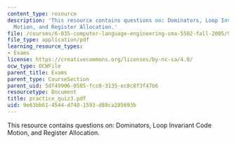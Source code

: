 ```yaml
---
content_type: resource
description: 'This resource contains questions on: Dominators, Loop Invariant Code
  Motion, and Register Allocation.'
file: /courses/6-035-computer-language-engineering-sma-5502-fall-2005/9e63bb614544d7401593d88ca285693b_practice_quiz3.pdf
file_type: application/pdf
learning_resource_types:
- Exams
license: https://creativecommons.org/licenses/by-nc-sa/4.0/
ocw_type: OCWFile
parent_title: Exams
parent_type: CourseSection
parent_uid: 5df49906-0505-fcc0-3135-ec8c8f3f47b6
resourcetype: Document
title: practice_quiz3.pdf
uid: 9e63bb61-4544-d740-1593-d88ca285693b
---
```

This resource contains questions on: Dominators, Loop Invariant Code Motion, and Register Allocation.